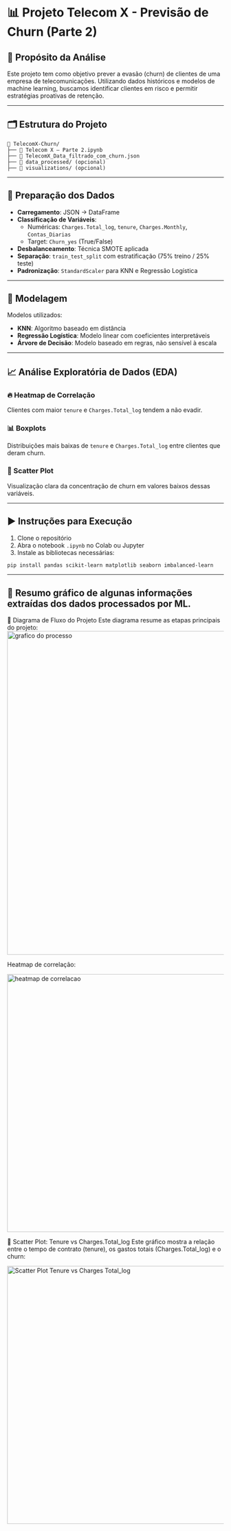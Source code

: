 # 📊 Projeto Telecom X - Previsão de Churn (Parte 2)

## 🎯 Propósito da Análise
Este projeto tem como objetivo prever a evasão (churn) de clientes de uma empresa de telecomunicações. Utilizando dados históricos e modelos de machine learning, buscamos identificar clientes em risco e permitir estratégias proativas de retenção.

---

## 🗂️ Estrutura do Projeto

```
📁 TelecomX-Churn/
├── 📓 Telecom X – Parte 2.ipynb
├── 📄 TelecomX_Data_filtrado_com_churn.json
├── 📁 data_processed/ (opcional)
├── 📁 visualizations/ (opcional)
```

---

## 🧹 Preparação dos Dados

- **Carregamento**: JSON → DataFrame
- **Classificação de Variáveis**:
  - Numéricas: `Charges.Total_log`, `tenure`, `Charges.Monthly`, `Contas_Diarias`
  - Target: `Churn_yes` (True/False)
- **Desbalanceamento**: Técnica SMOTE aplicada
- **Separação**: `train_test_split` com estratificação (75% treino / 25% teste)
- **Padronização**: `StandardScaler` para KNN e Regressão Logística

---

## 🤖 Modelagem

Modelos utilizados:

- **KNN**: Algoritmo baseado em distância
- **Regressão Logística**: Modelo linear com coeficientes interpretáveis
- **Árvore de Decisão**: Modelo baseado em regras, não sensível à escala

---

## 📈 Análise Exploratória de Dados (EDA)

### 🔥 Heatmap de Correlação
Clientes com maior `tenure` e `Charges.Total_log` tendem a não evadir.

### 📊 Boxplots
Distribuições mais baixas de `tenure` e `Charges.Total_log` entre clientes que deram churn.

### 📍 Scatter Plot
Visualização clara da concentração de churn em valores baixos dessas variáveis.

---

## ▶️ Instruções para Execução

1. Clone o repositório
2. Abra o notebook `.ipynb` no Colab ou Jupyter
3. Instale as bibliotecas necessárias:
```bash
pip install pandas scikit-learn matplotlib seaborn imbalanced-learn
```

---

## 📌 Resumo gráfico de algunas informações extraídas dos dados processados por ML.
🔄 Diagrama de Fluxo do Projeto
Este diagrama resume as etapas principais do projeto:
<img width="674" height="753" alt="grafico do processo" src="https://github.com/user-attachments/assets/145170b9-8c17-4613-929f-928e719075b7" />
<p>Heatmap de correlação:</p>

<img width="1000" height="600" alt="heatmap de correlacao" src="https://github.com/user-attachments/assets/483d01d0-376f-4b66-a8f5-c7570edcce34" />

<p>📍 Scatter Plot: Tenure vs Charges.Total_log
Este gráfico mostra a relação entre o tempo de contrato (tenure), os gastos totais (Charges.Total_log) e o churn:</p>

<img width="800" height="600" alt="Scatter Plot Tenure vs Charges Total_log" src="https://github.com/user-attachments/assets/291dc4e2-8ffa-4065-91bb-a3c40bf6b56a" />
